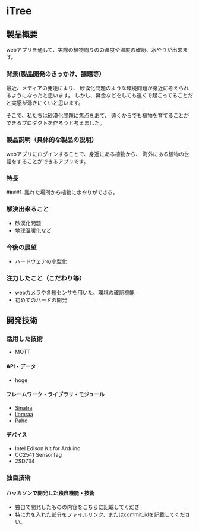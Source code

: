 # iTree
## 製品概要

webアプリを通して、実際の植物周りのの湿度や温度の確認、水やりが出来ます。

### 背景(製品開発のきっかけ、課題等）

最近、メディアの発達により、
砂漠化問題のような環境問題が身近に考えられるようになったと思います。
しかし、募金などをしても遠くで起こってることだと実感が湧きにくいと思います。

そこで、私たちは砂漠化問題に焦点をあて、
遠くからでも植物を育てることができるプロダクトを作ろうと考えました。

### 製品説明（具体的な製品の説明）

webアプリにログインすることで、身近にある植物から、
海外にある植物の世話をすることができるアプリです。


### 特長
####1. 離れた場所から植物に水やりができる。

### 解決出来ること

 - 砂漠化問題
 - 地球温暖化など 

### 今後の展望
 * ハードウェアの小型化

### 注力したこと（こだわり等）
 * webカメラや各種センサを用いた、環境の確認機能
 * 初めてのハードの開発

## 開発技術
### 活用した技術
 * MQTT

#### API・データ
 * hoge

#### フレームワーク・ライブラリ・モジュール
 * [Sinatra](http://www.sinatrarb.com/):
 * [libmraa](https://github.com/intel-iot-devkit/mraa)
 * [Paho](https://eclipse.org/paho/clients/golang/)

#### デバイス
 * Intel Edison Kit for Arduino
 * CC2541 SensorTag
 * 2SD734

### 独自技術
#### ハッカソンで開発した独自機能・技術
 * 独自で開発したものの内容をこちらに記載してくださ
 * 特に力を入れた部分をファイルリンク、またはcommit_idを記載してください。
